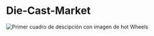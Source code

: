 # Die-Cast-Market



<img class="mo" src="../assets/LeoFoto.jpeg" alt="Primer cuadro de descipción con imagen de hot Wheels">